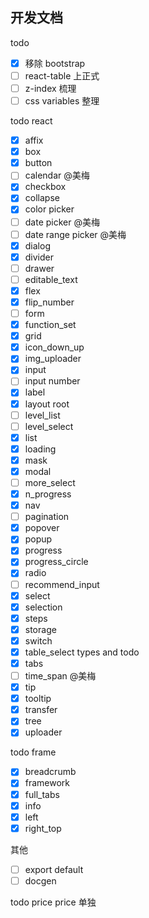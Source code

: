 ## 开发文档

todo

- [x] 移除 bootstrap
- [ ] react-table 上正式
- [ ] z-index 梳理
- [ ] css variables 整理

todo react

- [x] affix
- [x] box
- [x] button
- [ ] calendar @美梅
- [x] checkbox
- [x] collapse
- [x] color picker
- [ ] date picker @美梅
- [ ] date range picker @美梅
- [x] dialog
- [x] divider
- [ ] drawer
- [ ] editable_text
- [x] flex
- [x] flip_number
- [ ] form
- [x] function_set
- [x] grid
- [x] icon_down_up
- [x] img_uploader
- [x] input
- [ ] input number
- [x] label
- [x] layout root
- [ ] level_list
- [ ] level_select
- [x] list
- [x] loading
- [x] mask
- [x] modal
- [ ] more_select
- [x] n_progress
- [x] nav
- [ ] pagination
- [x] popover
- [x] popup
- [x] progress
- [x] progress_circle
- [x] radio
- [ ] recommend_input
- [x] select
- [x] selection
- [x] steps
- [x] storage
- [x] switch
- [x] table_select types and todo
- [x] tabs
- [ ] time_span @美梅
- [x] tip
- [x] tooltip
- [x] transfer
- [x] tree
- [x] uploader

todo frame

- [x] breadcrumb
- [x] framework
- [x] full_tabs
- [x] info
- [x] left
- [x] right_top

其他

- [ ] export default
- [ ] docgen

todo price
price 单独

